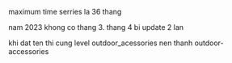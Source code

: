 maximum time serries la 36 thang

nam 2023 khong co thang 3. thang 4 bi update 2 lan

khi dat ten thi cung level outdoor_acessories nen thanh outdoor-accessories
